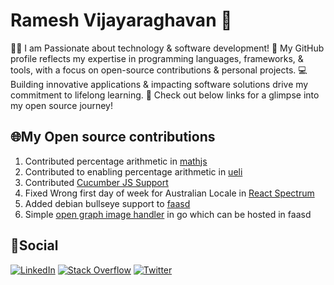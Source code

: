 # Ramesh Vijayaraghavan 👋

👨‍💻 I am Passionate about technology & software development! 
🚀 My GitHub profile reflects my expertise in programming languages, frameworks, & tools, with a focus on open-source contributions & personal projects. 
💻 Building innovative applications & impacting software solutions drive my commitment to lifelong learning. 
🌟 Check out below links for a glimpse into my open source journey!

## 🌐My Open source contributions

1. Contributed percentage arithmetic in [mathjs](https://github.com/josdejong/mathjs/pull/2304)
2. Contributed to enabling percentage arithmetic in [ueli](https://github.com/oliverschwendener/ueli/pull/816)
3. Contributed [Cucumber JS Support](https://github.com/cucumber/language-service/pull/115)
4. Fixed Wrong first day of week for Australian Locale in [React Spectrum](https://github.com/adobe/react-spectrum/pull/4598)
5. Added debian bullseye support to [faasd](https://github.com/openfaas/faasd/pull/237)
6. Simple [open graph image handler](https://github.com/rvramesh/og-image-handler) in go which can be hosted in faasd

## 📱Social

[![LinkedIn](https://img.shields.io/badge/LinkedIn-%230077B5.svg?logo=linkedin&logoColor=white)](https://linkedin.com/in/rvramesh) [![Stack Overflow](https://img.shields.io/badge/-Stackoverflow-FE7A16?logo=stack-overflow&logoColor=white)](https://stackoverflow.com/users/30594) [![Twitter](https://img.shields.io/badge/Twitter-%231DA1F2.svg?logo=Twitter&logoColor=white)](https://twitter.com/rvramesh) 

